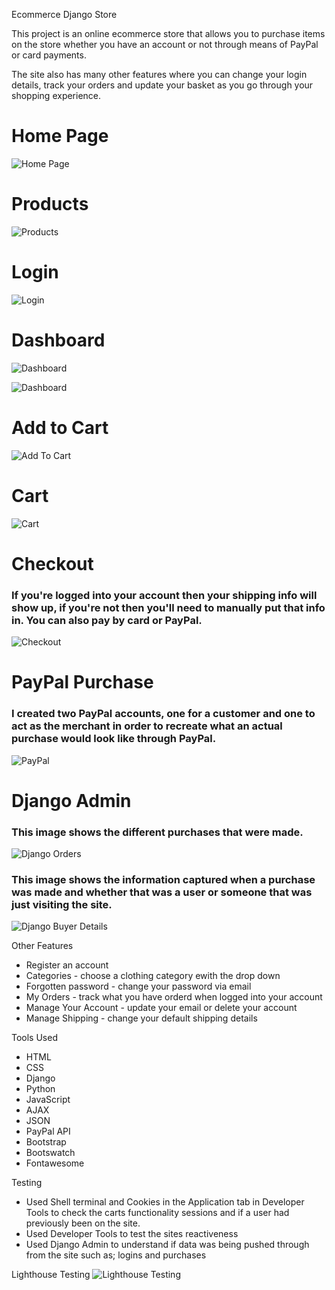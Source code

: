 Ecommerce Django Store

This project is an online ecommerce store that allows you to purchase items on the store whether you have an account or not through means of PayPal or card payments.

The site also has many other features where you can change your login details, track your orders and update your basket as you go through your shopping experience.


# Home Page
![Home Page](EcommDjangoProject/static/media/images/HomePage.jpg)



# Products
![Products](EcommDjangoProject/static/media/images/Products.jpg)



# Login
![Login](EcommDjangoProject/static/media/images/Login.jpg)



# Dashboard
![Dashboard](EcommDjangoProject/static/media/images/Dashboard1.jpg)

![Dashboard](EcommDjangoProject/static/media/images/Dashboard2.jpg)



# Add to Cart
![Add To Cart](EcommDjangoProject/static/media/images/AddToCart.jpg)



# Cart
![Cart](EcommDjangoProject/static/media/images/Cart.jpg)



# Checkout
### If you're logged into your account then your shipping info will show up, if you're not then you'll need to manually put that info in. You can also pay by card or PayPal.
![Checkout](EcommDjangoProject/static/media/images/Checkout.jpg)



# PayPal Purchase
### I created two PayPal accounts, one for a customer and one to act as the merchant in order to recreate what an actual purchase would look like through PayPal.
![PayPal](EcommDjangoProject/static/media/images/PayPal.jpg)



# Django Admin
### This image shows the different purchases that were made.
![Django Orders](EcommDjangoProject/static/media/images/Django1.jpg)

### This image shows the information captured when a purchase was made and whether that was a user or someone that was just visiting the site.
![Django Buyer Details](EcommDjangoProject/static/media/images/Django2.jpg)




Other Features
* Register an account 
* Categories - choose a clothing category ewith the drop down
* Forgotten password - change your password via email
* My Orders - track what you have orderd when logged into your account
* Manage Your Account - update your email or delete your account
* Manage Shipping - change your default shipping details



Tools Used
* HTML
* CSS
* Django
* Python
* JavaScript
* AJAX
* JSON
* PayPal API
* Bootstrap
* Bootswatch
* Fontawesome


Testing
* Used Shell terminal and Cookies in the Application tab in Developer Tools to check the carts functionality sessions and if a user had previously been on the site.
* Used Developer Tools to test the sites reactiveness 
* Used Django Admin to understand if data was being pushed through from the site such as; logins and purchases

Lighthouse Testing
![Lighthouse Testing](EcommDjangoProject/static/media/images/LighthouseTesting.jpg)
